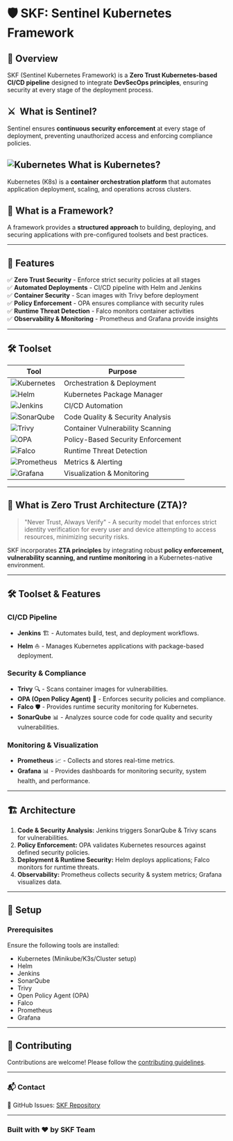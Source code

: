 # 🛡 SKF: Sentinel Kubernetes Framework

## 🚀 Overview
SKF (Sentinel Kubernetes Framework) is a **Zero Trust Kubernetes-based CI/CD pipeline** designed to integrate **DevSecOps principles**, ensuring security at every stage of the deployment process.

## ⚔️ ️  What is Sentinel?
Sentinel ensures **continuous security enforcement** at every stage of deployment, preventing unauthorized access and enforcing compliance policies.

## ![Kubernetes](https://img.shields.io/badge/Kubernetes-326CE5?style=for-the-badge&logo=kubernetes&logoColor=white) What is Kubernetes?
Kubernetes (K8s) is a **container orchestration platform** that automates application deployment, scaling, and operations across clusters.

##  🏰  What is a Framework?
A framework provides a **structured approach** to building, deploying, and securing applications with pre-configured toolsets and best practices.

---
## 🚀 Features
✅ **Zero Trust Security** - Enforce strict security policies at all stages  
✅ **Automated Deployments** - CI/CD pipeline with Helm and Jenkins  
✅ **Container Security** - Scan images with Trivy before deployment  
✅ **Policy Enforcement** - OPA ensures compliance with security rules  
✅ **Runtime Threat Detection** - Falco monitors container activities  
✅ **Observability & Monitoring** - Prometheus and Grafana provide insights  

---
## 🛠️ Toolset

| Tool | Purpose |
|------|---------|
| ![Kubernetes](https://img.shields.io/badge/Kubernetes-326CE5?style=for-the-badge&logo=kubernetes&logoColor=white) | Orchestration & Deployment |
| ![Helm](https://img.shields.io/badge/Helm-0F1689?style=for-the-badge&logo=helm&logoColor=white) | Kubernetes Package Manager |
| ![Jenkins](https://img.shields.io/badge/Jenkins-D24939?style=for-the-badge&logo=jenkins&logoColor=white) | CI/CD Automation |
| ![SonarQube](https://img.shields.io/badge/SonarQube-4E9BCD?style=for-the-badge&logo=sonarqube&logoColor=white) | Code Quality & Security Analysis |
| ![Trivy](https://img.shields.io/badge/Trivy-9A1C1C?style=for-the-badge&logo=aqua&logoColor=white) | Container Vulnerability Scanning |
| ![OPA](https://img.shields.io/badge/OPA-1D1D1D?style=for-the-badge&logo=openpolicyagent&logoColor=white) | Policy-Based Security Enforcement |
| ![Falco](https://img.shields.io/badge/Falco-005571?style=for-the-badge&logo=falco&logoColor=white) | Runtime Threat Detection |
| ![Prometheus](https://img.shields.io/badge/Prometheus-E6522C?style=for-the-badge&logo=prometheus&logoColor=white) | Metrics & Alerting |
| ![Grafana](https://img.shields.io/badge/Grafana-F46800?style=for-the-badge&logo=grafana&logoColor=white) | Visualization & Monitoring |

---

## 🔐 What is Zero Trust Architecture (ZTA)?
> "Never Trust, Always Verify" - A security model that enforces strict identity verification for every user and device attempting to access resources, minimizing security risks.

SKF incorporates **ZTA principles** by integrating robust **policy enforcement, vulnerability scanning, and runtime monitoring** in a Kubernetes-native environment.

---
## 🛠️ Toolset & Features

### **CI/CD Pipeline**
- **Jenkins** 🏗️ - Automates build, test, and deployment workflows.
- **Helm** ⛵ - Manages Kubernetes applications with package-based deployment.

### **Security & Compliance**
- **Trivy** 🔍 - Scans container images for vulnerabilities.
- **OPA (Open Policy Agent)** 📜 - Enforces security policies and compliance.
- **Falco** 🛡️ - Provides runtime security monitoring for Kubernetes.
- **SonarQube** 📊 - Analyzes source code for code quality and security vulnerabilities.

### **Monitoring & Visualization**
- **Prometheus** 📈 - Collects and stores real-time metrics.
- **Grafana** 📊 - Provides dashboards for monitoring security, system health, and performance.

---
## 🏗️ Architecture

1. **Code & Security Analysis:** Jenkins triggers SonarQube & Trivy scans for vulnerabilities.
2. **Policy Enforcement:** OPA validates Kubernetes resources against defined security policies.
3. **Deployment & Runtime Security:** Helm deploys applications; Falco monitors for runtime threats.
4. **Observability:** Prometheus collects security & system metrics; Grafana visualizes data.

---
## 📜  Setup
### Prerequisites
Ensure the following tools are installed:
- Kubernetes (Minikube/K3s/Cluster setup)
- Helm
- Jenkins
- SonarQube
- Trivy
- Open Policy Agent (OPA)
- Falco
- Prometheus
- Grafana

---
## 📢 Contributing
Contributions are welcome! Please follow the [contributing guidelines](CONTRIBUTING.md).

---

### 📬 Contact
🐙 GitHub Issues: [SKF Repository](https://github.com/skfditiss/Sentinel-Kubernetes-Framework/issues)

---

### **Built with ❤️ by SKF Team**

